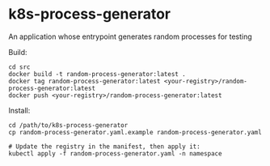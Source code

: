 # k8s-process-generator
An application whose entrypoint generates random processes for testing

Build:

```
cd src
docker build -t random-process-generator:latest .
docker tag random-process-generator:latest <your-registry>/random-process-generator:latest
docker push <your-registry>/random-process-generator:latest
```

Install:

```
cd /path/to/k8s-process-generator
cp random-process-generator.yaml.example random-process-generator.yaml

# Update the registry in the manifest, then apply it:
kubectl apply -f random-process-generator.yaml -n namespace
```
